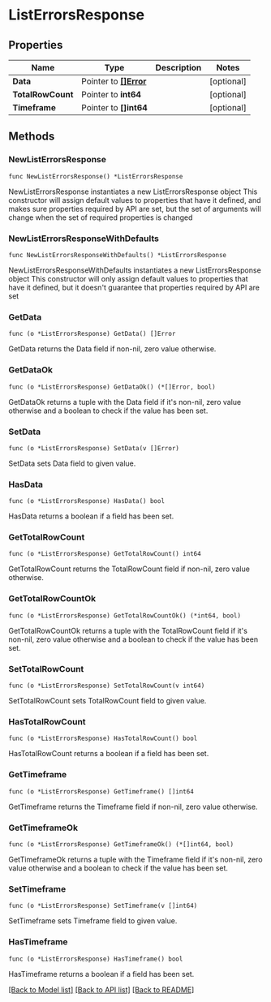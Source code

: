 # ListErrorsResponse

## Properties

Name | Type | Description | Notes
------------ | ------------- | ------------- | -------------
**Data** | Pointer to [**[]Error**](Error.md) |  | [optional] 
**TotalRowCount** | Pointer to **int64** |  | [optional] 
**Timeframe** | Pointer to **[]int64** |  | [optional] 

## Methods

### NewListErrorsResponse

`func NewListErrorsResponse() *ListErrorsResponse`

NewListErrorsResponse instantiates a new ListErrorsResponse object
This constructor will assign default values to properties that have it defined,
and makes sure properties required by API are set, but the set of arguments
will change when the set of required properties is changed

### NewListErrorsResponseWithDefaults

`func NewListErrorsResponseWithDefaults() *ListErrorsResponse`

NewListErrorsResponseWithDefaults instantiates a new ListErrorsResponse object
This constructor will only assign default values to properties that have it defined,
but it doesn't guarantee that properties required by API are set

### GetData

`func (o *ListErrorsResponse) GetData() []Error`

GetData returns the Data field if non-nil, zero value otherwise.

### GetDataOk

`func (o *ListErrorsResponse) GetDataOk() (*[]Error, bool)`

GetDataOk returns a tuple with the Data field if it's non-nil, zero value otherwise
and a boolean to check if the value has been set.

### SetData

`func (o *ListErrorsResponse) SetData(v []Error)`

SetData sets Data field to given value.

### HasData

`func (o *ListErrorsResponse) HasData() bool`

HasData returns a boolean if a field has been set.

### GetTotalRowCount

`func (o *ListErrorsResponse) GetTotalRowCount() int64`

GetTotalRowCount returns the TotalRowCount field if non-nil, zero value otherwise.

### GetTotalRowCountOk

`func (o *ListErrorsResponse) GetTotalRowCountOk() (*int64, bool)`

GetTotalRowCountOk returns a tuple with the TotalRowCount field if it's non-nil, zero value otherwise
and a boolean to check if the value has been set.

### SetTotalRowCount

`func (o *ListErrorsResponse) SetTotalRowCount(v int64)`

SetTotalRowCount sets TotalRowCount field to given value.

### HasTotalRowCount

`func (o *ListErrorsResponse) HasTotalRowCount() bool`

HasTotalRowCount returns a boolean if a field has been set.

### GetTimeframe

`func (o *ListErrorsResponse) GetTimeframe() []int64`

GetTimeframe returns the Timeframe field if non-nil, zero value otherwise.

### GetTimeframeOk

`func (o *ListErrorsResponse) GetTimeframeOk() (*[]int64, bool)`

GetTimeframeOk returns a tuple with the Timeframe field if it's non-nil, zero value otherwise
and a boolean to check if the value has been set.

### SetTimeframe

`func (o *ListErrorsResponse) SetTimeframe(v []int64)`

SetTimeframe sets Timeframe field to given value.

### HasTimeframe

`func (o *ListErrorsResponse) HasTimeframe() bool`

HasTimeframe returns a boolean if a field has been set.


[[Back to Model list]](../README.md#documentation-for-models) [[Back to API list]](../README.md#documentation-for-api-endpoints) [[Back to README]](../README.md)


